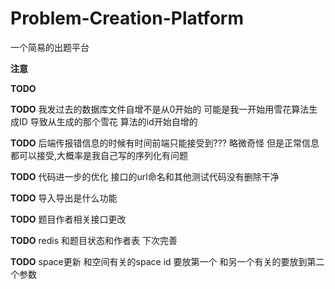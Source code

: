 # Problem-Creation-Platform
一个简易的出题平台

**注意**


**TODO**


**TODO** 我发过去的数据库文件自增不是从0开始的 可能是我一开始用雪花算法生成ID 导致从生成的那个雪花
算法的id开始自增的

**TODO** 后端传报错信息的时候有时间前端只能接受到??? 略微奇怪 但是正常信息都可以接受,大概率是我自己写的序列化有问题

**TODO** 代码进一步的优化 接口的url命名和其他测试代码没有删除干净 

**TODO**  导入导出是什么功能

**TODO** 题目作者相关接口更改

**TODO** redis 和题目状态和作者表 下次完善 

**TODO** space更新 和空间有关的space id 要放第一个 和另一个有关的要放到第二个参数